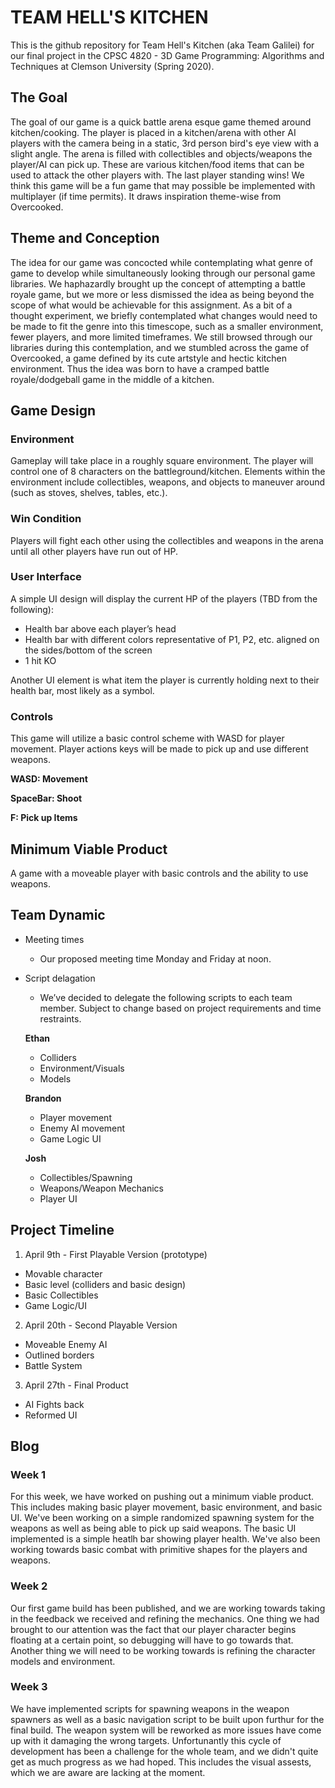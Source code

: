 # TEAM HELL'S KITCHEN
This is the github repository for Team Hell's Kitchen (aka Team Galilei) for our final project in the CPSC 4820 - 3D Game Programming: Algorithms and Techniques at Clemson University (Spring 2020).

## The Goal
The goal of our game is a quick battle arena esque game themed around kitchen/cooking. The player is placed in a kitchen/arena with other AI players with the camera being in a static, 3rd person bird's eye view with a slight angle. The arena is filled with collectibles and objects/weapons the player/AI can pick up. These are various kitchen/food items that can be used to attack the other players with. The last player standing wins! We think this game will be a fun game that may possible be implemented with multiplayer (if time permits). It draws inspiration theme-wise from Overcooked.

## Theme and Conception
The idea for our game was concocted while contemplating what genre of game to develop while simultaneously looking through our personal game libraries. We haphazardly brought up the concept of attempting a battle royale game, but we more or less dismissed the idea as being beyond the scope of what would be achievable for this assignment. As a bit of a thought experiment, we briefly contemplated what changes would need to be made to fit the genre into this timescope, such as a smaller environment, fewer players, and more limited timeframes. We still browsed through our libraries during this contemplation, and we stumbled across the game of Overcooked, a game defined by its cute artstyle and hectic kitchen environment. Thus the idea was born to have a cramped battle royale/dodgeball game in the middle of a kitchen.

## Game Design
### Environment
Gameplay will take place in a roughly square environment. The player will control one of 8 characters on the battleground/kitchen. Elements within the environment include collectibles, weapons, and objects to maneuver around (such as stoves, shelves, tables, etc.).

### Win Condition
Players will fight each other using the collectibles and weapons in the arena until all other players have run out of HP.  

### User Interface
A simple UI design will display the current HP of the players (TBD from the following):

- Health bar above each player’s head
- Health bar with different colors representative of P1, P2, etc. aligned on the sides/bottom of the screen
- 1 hit KO

Another UI element is what item the player is currently holding next to their health bar, most likely as a symbol.

### Controls
This game will utilize a basic control scheme with WASD for player movement. Player actions keys will be made to pick up and use different weapons.

**WASD: Movement**

**SpaceBar: Shoot**

**F: Pick up Items**


## Minimum Viable Product
A game with a moveable player with basic controls and the ability to use weapons.

## Team Dynamic
- Meeting times
  - Our proposed meeting time Monday and Friday at noon.
- Script delagation
  - We’ve decided to delegate the following scripts to each team member. Subject to change based on project requirements and time restraints. 

  **Ethan**
    - Colliders
    - Environment/Visuals
    - Models

  **Brandon**
    - Player movement
    - Enemy AI movement
    - Game Logic UI

  **Josh**
    - Collectibles/Spawning
    - Weapons/Weapon Mechanics 
    - Player UI

## Project Timeline
1. April 9th - First Playable Version (prototype)
  - Movable character
  - Basic level (colliders and basic design)
  - Basic Collectibles 
  - Game Logic/UI

2. April 20th - Second Playable Version
  - Moveable Enemy AI
  - Outlined borders 
  - Battle System

3. April 27th - Final Product
  - AI Fights back
  - Reformed UI

## Blog
### Week 1
For this week, we have worked on pushing out a minimum viable product. This includes making basic player movement, basic environment, and basic UI. We've been working on a simple randomized spawning system for the weapons as well as being able to pick up said weapons. The basic UI implemented is a simple heatlh bar showing player health. We've also been working towards basic combat with primitive shapes for the players and weapons. 

### Week 2
Our first game build has been published, and we are working towards taking in the feedback we received and refining the mechanics. One thing we had brought to our attention was the fact that our player character begins floating at a certain point, so debugging will have to go towards that. Another thing we will need to be working towards is refining the character models and environment. 

### Week 3
We have implemented scripts for spawning weapons in the weapon spawners as well as a basic navigation script to be built upon furthur for the final build. The weapon system will be reworked as more issues have come up with it damaging the wrong targets. Unfortunantly this cycle of development has been a challenge for the whole team, and we didn't quite get as much progress as we had hoped. This includes the visual assests, which we are aware are lacking at the moment. 
